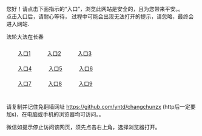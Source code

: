 您好！请点击下面指示的“入口”，浏览此网站是安全的，且为您带来平安。。 <br/>
点击入口后，请耐心等待， 过程中可能会出现无法打开的提示，请忽略，最终会进入网站. </br>

法轮大法在长春<br/>
<div style="padding:10px"><a style="margin:20px" target="_blank" href="https://d23ozr2gnbdqh5.cloudfront.net/2Qpsp?qjojwiyf" id="ccLink1" rel="nofollow">入口1</a> <a target="_blank" style="margin:20px" href="https://d1necu9m832b5o.cloudfront.net/2Qpsp?acpacdq" id="ccLink2" rel="nofollow">入口2</a> <a style="margin:20px" target="_blank" href="https://d2snngz1dfnxxa.cloudfront.net/2Qpsp?ecjekjo" id="ccLink3" rel="nofollow">入口3</a></div>

<div style="padding:10px" ><a style="margin:20px" target="_blank" href="https://d23ozr2gnbdqh5.cloudfront.net/2Qpsp?qjojwiyf" id="ccLink4" rel="nofollow">入口4</a> <a style="margin:20px" href="https://d1necu9m832b5o.cloudfront.net/2Qpsp?acpacdq" target="_blank" id="ccLink5" rel="nofollow">入口5</a> <a style="margin:20px" href="https://d2snngz1dfnxxa.cloudfront.net/2Qpsp?ecjekjo" target="_blank" id="ccLink6" rel="nofollow">入口6</a></div>

<div style="padding:10px"><a style="margin:20px" target="_blank" href="https://d23ozr2gnbdqh5.cloudfront.net/2Qpsp?qjojwiyf" id="ccLink7" rel="nofollow">入口7</a> <a style="margin:20px" href="https://d1necu9m832b5o.cloudfront.net/2Qpsp?acpacdq" target="_blank" id="ccLink8" rel="nofollow">入口8</a> <a style="margin:20px" target="_blank" href="https://d2snngz1dfnxxa.cloudfront.net/2Qpsp?ecjekjo" id="ccLink9" rel="nofollow">入口9</a></div>

<br/>



请复制并记住免翻墙网址 https://github.com/yntd/changchunzx (http后一定要加s)，在电脑或手机的浏览器均可访问。。<br/>

微信如提示停止访问该网页，须先点击右上角，选择浏览器打开。
